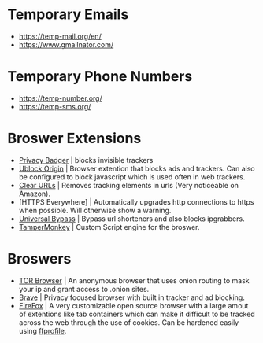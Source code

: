 # Temporary Emails
- https://temp-mail.org/en/
- https://www.gmailnator.com/

# Temporary Phone Numbers
- https://temp-number.org/
- https://temp-sms.org/

# Broswer Extensions

- [Privacy Badger](https://privacybadger.org/) | blocks invisible trackers
- [Ublock Origin](https://ublockorigin.com/) | Browser extention that blocks ads and trackers. Can also be configured to block javascript which is used often in web trackers.
- [Clear URLs](https://clearurls.xyz/) | Removes tracking elements in urls (Very noticeable on Amazon).
- [HTTPS Everywhere] | Automatically upgrades http connections to https when possible. Will otherwise show a warning.
- [Universal Bypass](https://universal-bypass.org/) | Bypass url shorteners and also blocks ipgrabbers.
- [TamperMonkey](https://www.tampermonkey.net) | Custom Script engine for the broswer.

# Broswers
- [TOR Browser](https://www.torproject.org/) | An anonymous browser that uses onion routing to mask your ip and grant access to .onion sites.
- [Brave](https://brave.com) | Privacy focused browser with built in tracker and ad blocking.
- [FireFox](https://firefox.com) | A very customizable open source browser with a large amout of extentions like tab containers which can make it difficult to be tracked across the web through the use of cookies. Can be hardened easily using [ffprofile](ffprofile.com).
